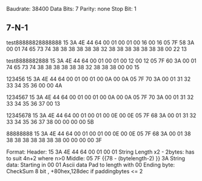 Baudrate: 38400
Data Bits: 7
Parity: none
Stop Bit: 1

7-N-1
------------
test88888828888888
15 3A 4E 44 64 00 01 00 01 00 16 00 16 05 7F 58
3A 00 01 74 65 73 74 38 38 38 38 38 38 32 38 38
38 38 38 38 38 00 22 13 

test8888882888
15 3A 4E 44 64 00 01 00 01 00 12 00 12 05 7F 60
3A 00 01 74 65 73 74 38 38 38 38 38 38 32 38 38
38 00 00 15

123456
15 3A 4E 44 64 00 01 00 01 00 0A 00 0A 05 7F 70
3A 00 01 31 32 33 34 35 36 00 00 4A

1234567
15 3A 4E 44 64 00 01 00 01 00 0A 00 0A 05 7F 70
3A 00 01 31 32 33 34 35 36 37 00 13 

12345678
15 3A 4E 44 64 00 01 00 01 00 0E 00 0E 05 7F 68
3A 00 01 31 32 33 34 35 36 37 38 00 00 00 00 5B

88888888
15 3A 4E 44 64 00 01 00 01 00 0E 00 0E 05 7F 68
3A 00 01 38 38 38 38 38 38 38 38 00 00 00 00 3F


Format:
	Header:
		15 3A 4E 44 64 00 01 00 01
	String Length x2 - 2bytes:
		has to suit 4n+2 where n>0
	Middle:
		05 7F {{78 - (bytelength-2) }} 3A
	String data:
		Starting in 00 01
		Ascii data
		Pad to length with 00
	Ending byte:
		CheckSum 8 bit , +80hex,128dec if paddingbytes <= 2


